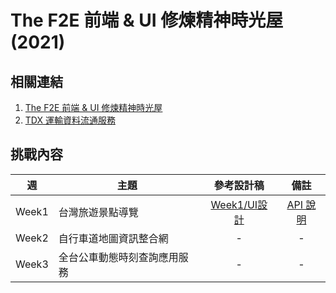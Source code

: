 # The F2E 前端 &amp; UI 修煉精神時光屋(2021)

## 相關連結

1. [The F2E 前端 &amp; UI 修煉精神時光屋](https://2021.thef2e.com/)
2. [TDX 運輸資料流通服務](https://tdx.transportdata.tw/api-service/swagger)

## 挑戰內容

| 週    | 主題                         |                            參考設計稿                             |                            備註                             |
| ----- | ---------------------------- | :---------------------------------------------------------------: | :---------------------------------------------------------: |
| Week1 | 台灣旅遊景點導覽             | [Week1/UI設計](https://2021.thef2e.com/users/6296427084285739428) | [API 說明](https://ptx.transportdata.tw/MOTC?t=Tourism&v=2) |
| Week2 | 自行車道地圖資訊整合網       |                                 -                                 |                              -                              |
| Week3 | 全台公車動態時刻查詢應用服務 |                                 -                                 |                              -                              |

